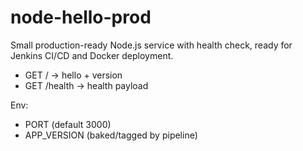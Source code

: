 # node-hello-prod

Small production-ready Node.js service with health check, ready for Jenkins CI/CD and Docker deployment.

- GET / → hello + version
- GET /health → health payload

Env:
- PORT (default 3000)
- APP_VERSION (baked/tagged by pipeline)

